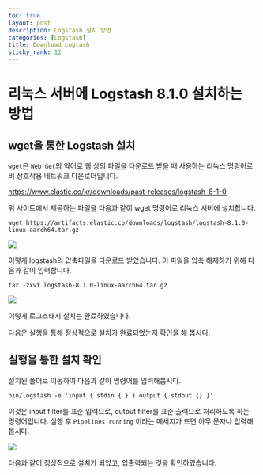 ```yaml
---
toc: true
layout: post
description: Logstash 설치 방법
categories: [Logstash]
title: Download Logtash
sticky_rank: 12
---
```


# 리눅스 서버에 Logstash 8.1.0 설치하는 방법

## wget을 통한 Logstash 설치
`wget`은 `Web Get`의 약어로 웹 상의 파일을 다운로드 받을 때 사용하는 리눅스 명령어로 비 상호작용 네트워크 다운로더입니다.

https://www.elastic.co/kr/downloads/past-releases/logstash-8-1-0

위 사이트에서 제공하는 파일을 다음과 같이 wget 명령어로 리눅스 서버에 설치합니다.

```shell
wget https://artifacts.elastic.co/downloads/logstash/logstash-8.1.0-linux-aarch64.tar.gz
```

![]({{site.baseurl}}/images/2022-05-11-install-logstash/logstash1.png)

이렇게 logstash의 압축파일을 다운로드 받았습니다. 이 파일을 압축 해제하기 위해 다음과 같이 입력합니다.

```shell
tar -zxvf logstash-8.1.0-linux-aarch64.tar.gz
```

![]({{site.baseurl}}/images/2022-05-11-install-logstash/logstash2.png)

이렇게 로그스태시 설치는 완료하였습니다.

다음은 실행을 통해 정상적으로 설치가 완료되었는지 확인을 해 봅시다.

## 실행을 통한 설치 확인

설치된 폴더로 이동하여 다음과 같이 명령어를 입력해봅시다.

```shell
bin/logstash -e 'input { stdin { } } output { stdout {} }'
```

이것은 input filter를 표준 입력으로, output filter를 표준 출력으로 처리하도록 하는 명령어입니다.
실행 후 `Pipelines running` 이라는 메세지가 뜨면 아무 문자나 입력해봅시다.

![]({{site.baseurl}}/images/2022-05-11-install-logstash/logstash3.png)

다음과 같이 정상적으로 설치가 되었고, 입출력되는 것을 확인하였습니다.